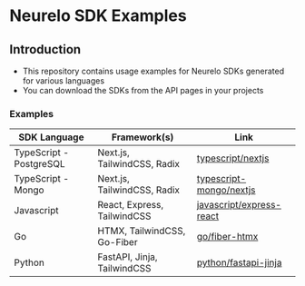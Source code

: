 # Neurelo SDK Examples

## Introduction

- This repository contains usage examples for Neurelo SDKs generated for various languages
- You can download the SDKs from the API pages in your projects

### Examples

| SDK Language            | Framework(s)                | Link                                                  |
| ----------------------- | --------------------------- | ----------------------------------------------------- |
| TypeScript - PostgreSQL | Next.js, TailwindCSS, Radix | [typescript/nextjs](/typescript/nextjs)               |
| TypeScript - Mongo      | Next.js, TailwindCSS, Radix | [typescript-mongo/nextjs](/typescript-mongo/nextjs)   |
| Javascript              | React, Express, TailwindCSS | [javascript/express-react](/javascript/express-react) |
| Go                      | HTMX, TailwindCSS, Go-Fiber | [go/fiber-htmx](/go/fiber-htmx)                       |
| Python                  | FastAPI, Jinja, TailwindCSS | [python/fastapi-jinja](/python/fastapi-jinja)         |
